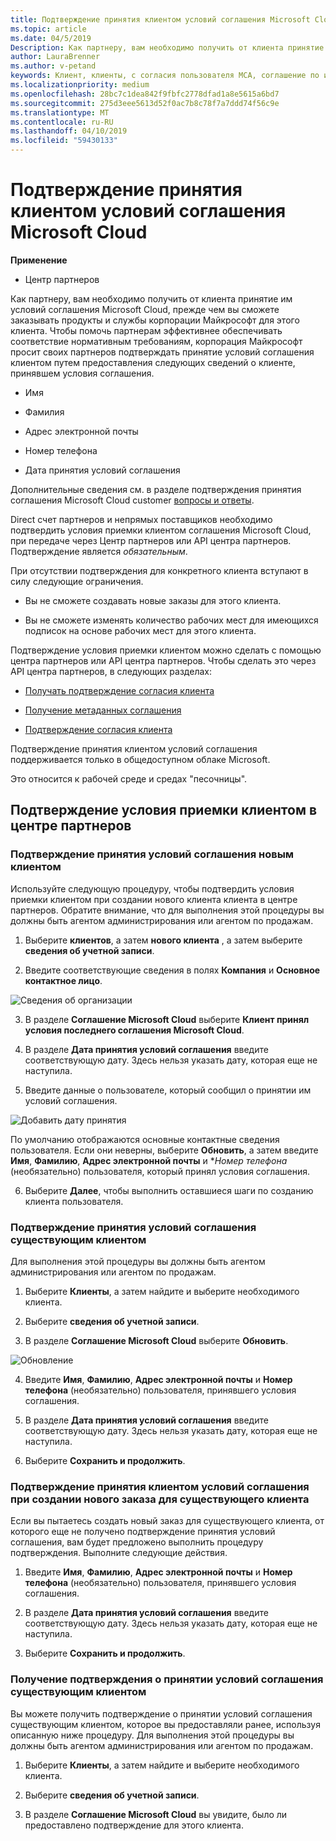 ```yaml
---
title: Подтверждение принятия клиентом условий соглашения Microsoft Cloud | Центр партнеров
ms.topic: article
ms.date: 04/5/2019
Description: Как партнеру, вам необходимо получить от клиента принятие им условий соглашения Microsoft Cloud, прежде чем вы сможете заказывать продукты и службы корпорации Майкрософт для этого клиента. Чтобы помочь партнерам обеспечения нормативных требований, корпорация Майкрософт просит партнеров подтвердить свое согласие, предоставляя некоторые детали тому, кто принял соглашение.
author: LauraBrenner
ms.author: v-petand
keywords: Клиент, клиенты, с согласия пользователя MCA, соглашение по использованию Microsoft Cloud, шаблоны соглашения клиентов
ms.localizationpriority: medium
ms.openlocfilehash: 28bc7c1dea842f9fbfc2778dfad1a8e5615a6bd7
ms.sourcegitcommit: 275d3eee5613d52f0ac7b8c78f7a7ddd74f56c9e
ms.translationtype: MT
ms.contentlocale: ru-RU
ms.lasthandoff: 04/10/2019
ms.locfileid: "59430133"
---
```

# <a name="confirm-customer-acceptance-of-the-microsoft-cloud-agreement"></a>Подтверждение принятия клиентом условий соглашения Microsoft Cloud

**Применение**
-  Центр партнеров

Как партнеру, вам необходимо получить от клиента принятие им условий соглашения Microsoft Cloud, прежде чем вы сможете заказывать продукты и службы корпорации Майкрософт для этого клиента. Чтобы помочь партнерам эффективнее обеспечивать соответствие нормативным требованиям, корпорация Майкрософт просит своих партнеров подтверждать принятие условий соглашения клиентом путем предоставления следующих сведений о клиенте, принявшем условия соглашения. 

-   Имя

-   Фамилия

-   Адрес электронной почты

-   Номер телефона

-   Дата принятия условий соглашения

Дополнительные сведения см. в разделе подтверждения принятия соглашения Microsoft Cloud customer [вопросы и ответы](https://docs.microsoft.com/en-us/partner-center/confirm-consent-faq).

Direct счет партнеров и непрямых поставщиков необходимо подтвердить условия приемки клиентом соглашения Microsoft Cloud, при передаче через Центр партнеров или API центра партнеров. Подтверждение является *обязательным*.

При отсутствии подтверждения для конкретного клиента вступают в силу следующие ограничения.

-   Вы не сможете создавать новые заказы для этого клиента.

-   Вы не сможете изменять количество рабочих мест для имеющихся подписок на основе рабочих мест для этого клиента.

Подтверждение условия приемки клиентом можно сделать с помощью центра партнеров или API центра партнеров. Чтобы сделать это через API центра партнеров, в следующих разделах: 

-   [Получать подтверждение согласия клиента](https://docs.microsoft.com/en-us/partner-center/develop/get-confirmation-of-customer-consent)

-   [Получение метаданных соглашения](https://docs.microsoft.com/en-us/partner-center/develop/get-agreement-metadata)

-   [Подтверждение согласия клиента](https://docs.microsoft.com/en-us/partner-center/develop/confirm-customer-consent)


Подтверждение принятия клиентом условий соглашения поддерживается только в общедоступном облаке Microsoft.

Это относится к рабочей среде и средах "песочницы".

## <a name="confirming-customer-acceptance-in-partner-center"></a>Подтверждение условия приемки клиентом в центре партнеров

### <a name="confirm-customer-acceptance-for-a-new-customer"></a>Подтверждение принятия условий соглашения новым клиентом

Используйте следующую процедуру, чтобы подтвердить условия приемки клиентом при создании нового клиента клиента в центре партнеров. Обратите внимание, что для выполнения этой процедуры вы должны быть агентом администрирования или агентом по продажам.
 
1.  Выберите **клиентов**, а затем **нового клиента** , а затем выберите **сведения об учетной записи**.

2.  Введите соответствующие сведения в полях **Компания** и **Основное контактное лицо**.

![Сведения об организации](images/mca/mca1.png)

3.  В разделе **Соглашение Microsoft Cloud** выберите **Клиент принял условия последнего соглашения Microsoft Cloud**. 

4.  В разделе **Дата принятия условий соглашения** введите соответствующую дату. Здесь нельзя указать дату, которая еще не наступила.

5.  Введите данные о пользователе, который сообщил о принятии им условий соглашения. 

![Добавить дату принятия](images/mca/MCA3.png)

По умолчанию отображаются основные контактные сведения пользователя. Если они неверны, выберите **Обновить**, а затем введите **Имя**, **Фамилию**, **Адрес электронной почты** и **Номер телефона* (необязательно) пользователя, который принял условия соглашения.

6.  Выберите **Далее**, чтобы выполнить оставшиеся шаги по созданию клиента пользователя.

### <a name="confirm-customer-acceptance-for-an-existing-customer"></a>Подтверждение принятия условий соглашения существующим клиентом

Для выполнения этой процедуры вы должны быть агентом администрирования или агентом по продажам. 

1.  Выберите **Клиенты**, а затем найдите и выберите необходимого клиента. 

2.  Выберите **сведения об учетной записи**.

3.  В разделе **Соглашение Microsoft Cloud** выберите **Обновить**.

![Обновление](images/mca/mca4.png)

4.  Введите **Имя**, **Фамилию**, **Адрес электронной почты** и **Номер телефона** (необязательно) пользователя, принявшего условия соглашения.

5.  В разделе **Дата принятия условий соглашения** введите соответствующую дату. Здесь нельзя указать дату, которая еще не наступила.

6.  Выберите **Сохранить и продолжить**.

### <a name="confirm-customer-acceptance-while-creating-new-order-for-an-existing-customer"></a>Подтверждение принятия клиентом условий соглашения при создании нового заказа для существующего клиента

Если вы пытаетесь создать новый заказ для существующего клиента, от которого еще не получено подтверждение принятия условий соглашения, вам будет предложено выполнить процедуру подтверждения. Выполните следующие действия. 

1.  Введите **Имя**, **Фамилию**, **Адрес электронной почты** и **Номер телефона** (необязательно) пользователя, принявшего условия соглашения.

2.  В разделе **Дата принятия условий соглашения** введите соответствующую дату. Здесь нельзя указать дату, которая еще не наступила.

3.  Выберите **Сохранить и продолжить**.


### <a name="retrieve-confirmation-of-customer-acceptance-for-an-existing-customer"></a>Получение подтверждения о принятии условий соглашения существующим клиентом

Вы можете получить подтверждение о принятии условий соглашения существующим клиентом, которое вы предоставляли ранее, используя описанную ниже процедуру. Для выполнения этой процедуры вы должны быть агентом администрирования или агентом по продажам. 

1.  Выберите **Клиенты**, а затем найдите и выберите необходимого клиента. 

2.  Выберите **сведения об учетной записи**.

3.  В разделе **Соглашение Microsoft Cloud** вы увидите, было ли предоставлено подтверждение для этого клиента.

